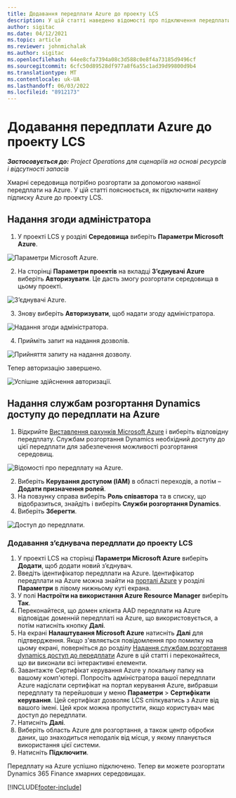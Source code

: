 ```yaml
---
title: Додавання передплати Azure до проекту LCS
description: У цій статті наведено відомості про підключення передплати Azure до проекту LCS.
author: sigitac
ms.date: 04/12/2021
ms.topic: article
ms.reviewer: johnmichalak
ms.author: sigitac
ms.openlocfilehash: 64ee8cfa7394a08c3d588c0e8f4a73185d9496cf
ms.sourcegitcommit: 6cfc50d89528df977a8f6a55c1ad39d99800d9b4
ms.translationtype: MT
ms.contentlocale: uk-UA
ms.lasthandoff: 06/03/2022
ms.locfileid: "8912173"
---
```

# <a name="add-an-azure-subscription-to-an-lcs-project"></a>Додавання передплати Azure до проекту LCS

_**Застосовується до:** Project Operations для сценаріїв на основі ресурсів і відсутності запасів_

Хмарні середовища потрібно розгортати за допомогою наявної передплати на Azure. У цій статті пояснюється, як підключити наявну підписку Azure до проекту LCS. 

## <a name="grant-admin-consent"></a>Надання згоди адміністратора

1. У проекті LCS у розділі **Середовища** виберіть **Параметри Microsoft Azure**.

![Параметри Microsoft Azure.](./media/1MicrosoftAzureSettings.png)

2. На сторінці **Параметри проектів** на вкладці **З’єднувачі Azure** виберіть **Авторизувати**. Це дасть змогу розгортати середовища в цьому проекті.

![З’єднувачі Azure.](./media/2AzureConnectors.png)

3. Знову виберіть **Авторизувати**, щоб надати згоду адміністратора.

![Надання згоди адміністратора.](./media/3GrantAdminConsent.png)

4. Прийміть запит на надання дозволів.

![Прийняття запиту на надання дозволу.](./media/4AcceptPermissionRequest.png)

Тепер авторизацію завершено. 

![Успішне здійснення авторизації.](./media/5AuthorizationComplete.png)

## <a name="provide-dynamics-deployment-services-access-to-your-azure-subscription"></a><a name="provide"></a>Надання службам розгортання Dynamics доступу до передплати на Azure

1. Відкрийте [Виставлення рахунків Microsoft Azure](https://portal.azure.com/#blade/Microsoft\_Azure\_Billing/SubscriptionsBlade) і виберіть відповідну передплату. Службам розгортання Dynamics необхідний доступу до цієї передплати для забезпечення можливості розгортання середовищ.

![Відомості про передплату на Azure.](./media/6AzureSubscription.png)

2. Виберіть **Керування доступом (IAM)** в області переходів, а потім – **Додати призначення ролей**.
3. На повзунку справа виберіть **Роль співавтора** та в списку, що відобразиться, знайдіть і виберіть **Служби розгортання Dynamics**. 
4. Виберіть **Зберегти**.

![Доступ до передплати.](./media/7SubscriptionAccess.png)

### <a name="add-a-subscription-connector-to-an-lcs-project"></a>Додавання з’єднувача передплати до проекту LCS

1. У проекті LCS на сторінці **Параметри Microsoft Azure** виберіть **Додати**, щоб додати новий з’єднувач.
2. Введіть ідентифікатор передплати на Azure. Ідентифікатор передплати на Azure можна знайти на [порталі Azure](https://ms.portal.azure.com/) у розділі **Параметри** в лівому нижньому куті екрана.
3. У полі **Настроїти на використання Azure Resource Manager** виберіть **Так**.
4. Переконайтеся, що домен клієнта AAD передплати на Azure відповідає доменній передплаті на Azure, що використовується, а потім натисніть кнопку **Далі**.
5. На екрані **Налаштування Microsoft Azure** натисніть **Далі** для підтвердження. Якщо з'являється повідомлення про помилку на цьому екрані, поверніться до розділу [Надання службам розгортання dynamics доступ до передплати](#provide) Azure в цій статті і переконайтеся, що ви виконали всі інтерактивні елементи.
6. Завантажте Сертифікат керування Azure у локальну папку на вашому комп'ютері. Попросіть адміністратора вашої передплати Azure надіслати сертифікат на портал керування Azure, вибравши передплату та перейшовши у меню **Параметри** > **Сертифікати керування**. Цей сертифікат дозволяє LCS спілкуватись з Azure від вашого імені. Цей крок можна пропустити, якщо користувач має доступ до передплати.
7. Натисніть **Далі**.
8. Виберіть область Azure для розгортання, а також центр обробки даних, що знаходиться неподалік від місця, у якому планується використання цієї системи.
9.  Натисніть **Підключити**.

Передплату на Azure успішно підключено. Тепер ви можете розгортати Dynamics 365 Finance хмарних середовищах.




[!INCLUDE[footer-include](../includes/footer-banner.md)]

